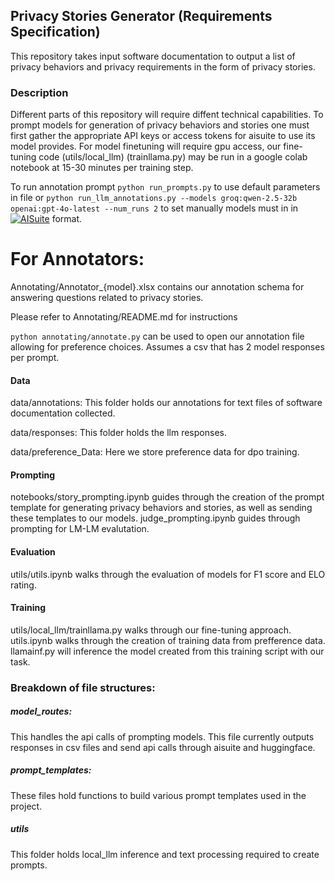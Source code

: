 ## Privacy Stories Generator (Requirements Specification) 

This repository takes input software documentation to output a list of privacy behaviors and privacy requirements in the form of privacy stories. 


### Description 

Different parts of this repository will require diffent technical capabilities.
To prompt models for generation of privacy behaviors and stories one must first gather the appropriate API keys or access tokens for aisuite to use its model provides. 
For model finetuning will require gpu access, our fine-tuning code (utils/local_llm) (trainllama.py) may be run in a google colab notebook at 15-30 minutes per training step.

To run annotation prompt ```python run_prompts.py``` to use default parameters in file or 
```python run_llm_annotations.py --models groq:qwen-2.5-32b openai:gpt-4o-latest --num_runs 2``` to set manually models must in in [![AISuite](https://img.shields.io/badge/LLM%20Training-View%20Project-purple)]((https://github.com/andrewyng/aisuite)) format. 
# For Annotators: 

Annotating/Annotator_{model}.xlsx contains our annotation schema for answering questions related to privacy stories. 

Please refer to Annotating/README.md for instructions 

```python annotating/annotate.py``` can be used to open our annotation file allowing for preference choices. Assumes a csv that has 2 model responses per prompt. 

#### Data

data/annotations: 
This folder holds our annotations for text files of software documentation collected. 

data/responses:
This folder holds the llm responses.

data/preference_Data:
Here we store preference data for dpo training. 


#### Prompting 

notebooks/story_prompting.ipynb guides through the creation of the prompt template for generating privacy behaviors and stories, as well as sending these templates to our models. 
judge_prompting.ipynb guides through prompting for LM-LM evalutation. 


#### Evaluation 

utils/utils.ipynb walks through the evaluation of models for F1 score and ELO rating. 


#### Training
utils/local_llm/trainllama.py walks through our fine-tuning approach. utils.ipynb walks through the creation of training data from prefference data. llamainf.py will inference the model created from this training script with our task. 


### Breakdown of file structures:

##### model_routes:
This handles the api calls of prompting models. This file currently outputs responses in csv files and send api calls through aisuite and huggingface. 

##### prompt_templates:
These files hold functions to build various prompt templates used in the project. 

##### utils 
This folder holds local_llm inference and text processing required to create prompts. 







